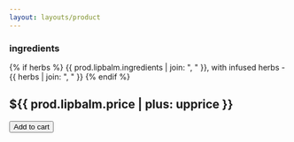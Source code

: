 ```yaml
---
layout: layouts/product
---
```

### ingredients
{% if herbs %}
  {{ prod.lipbalm.ingredients | join: ", " }}, with infused herbs - {{ herbs | join: ", " }}
{% endif %}

## ${{ prod.lipbalm.price | plus: upprice }}
<button class="btn snipcart-add-item"
  data-item-id="{{ sku }}"
  data-item-price="{{ prod.lipbalm.price | plus: upprice }}"
  data-item-weight="{{ prod.lipbalm.weight }}"
  data-item-length="{{ prod.lipbalm.length }}"
  data-item-height="{{ prod.lipbalm.height }}"
  data-item-width="{{ prod.lipbalm.width }}"
  data-item-url="{{ settings.site_url }}{{ prod.lipbalm.url}}{{ url }}"
  data-item-description="{{ short }}"
  data-item-image="/assets/img/shop/{{ img.thumb }}"
  data-item-name="{{ title }}"
  data-item-custom1-name="Flavors"
  data-item-custom1-options="{{ prod.lipbalm.vars }}">
  <i class="fa-duotone fa-cart-plus"></i> Add to cart
</button>
